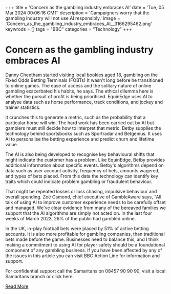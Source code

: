 +++
title = 'Concern as the gambling industry embraces AI'
date = 'Tue, 05 Mar 2024 00:06:16 GMT'
description = 'Campaigners worry that the gambling industry will not use AI responsibly.'
image = 'Concern_as_the_gambling_industry_embraces_AI__3166295462.png'
keywrods =  []
tags = "BBC" 
categories = "Technology" 
+++

# Concern as the gambling industry embraces AI

Danny Cheetham started visiting local bookies aged 18, gambling on the Fixed Odds Betting Terminals (FOBTs) It wasn<bb>'t long before he transitioned to online games.
The ease of access and the solitary nature of online gambling exacerbated his habits, he says.
The ethical dilemma here is whether the pursuit of profit is being prioritised.
EquinEdge uses AI to analyse data such as horse performance, track conditions, and jockey and trainer statistics.

It crunches this to generate a metric, such as the probability that a particular horse will win.
The hard work has been carried out by AI but gamblers must still decide how to interpret that metric.
Betby supplies the technology behind sportsbooks such as Sportradar and Betgenius.
It uses AI to personalise the betting experience and predict churn and lifetime value.

The AI is also being developed to recognise key behavioural shifts that might indicate the customer has a problem.
Like EquinEdge, Betby provides additional information about specific events.
Betby's algorithms depend on data such as user account activity, frequency of bets, amounts wagered, and types of bets placed.
From this data the technology can identify key traits which could indicate problem gambling or fraudulent behaviour.

That might be repeated losses or loss chasing, impulsive behaviour and overall spending.
Zoë Osmond, chief executive of GambleAware says, <bb>"All talk of using AI to improve customer experience needs to be carefully offset and managed.
We<bb>'ve clear evidence from many of the bereaved families we support that the AI algorithms are simply not acted on.
In the last four weeks of March 2023, 26% of the public had gambled online.

In the UK, in-play football bets were placed by 51% of active betting accounts.
It is also more profitable for gambling companies, than traditional bets made before the game.
Businesses need to balance this, and I think making a commitment to using AI for player safety should be a foundational component of any gambling business.
If you have been affected by any of the issues in this article you can visit  BBC Action Line for information and support.

For confidential support call the Samaritans on 08457 90 90 90, visit a local Samaritans branch or click here.


[Read More](https://www.bbc.co.uk/news/business-68304137)
